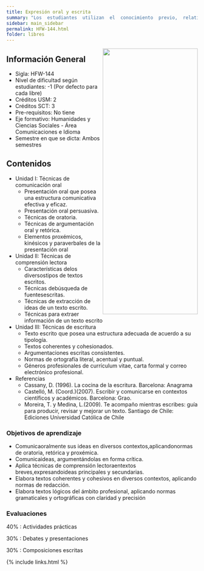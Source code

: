 ```yaml
---
title: Expresión oral y escrita
summary: "Los  estudiantes  utilizan  el  conocimiento  previo,  relativo  al  uso  de  su  lengua  materna  para desarrollar habilidades  lingüísticas,  que  les  permiten  comunicarse    eficaz  y  eficientemente,  tanto  en forma oral  como escrita. Aplican habilidades  de comunicación en diversos contextos, tanto en ámbitos personales, sociales como profesionales."
sidebar: main_sidebar
permalink: HFW-144.html
folder: libres
---
```


<img align="right" width="250" height="700" src="images/libres/HFW144.jpg">

## Información General

- Sigla: HFW-144
- Nivel de dificultad según estudiantes: -1 (Por defecto para cada libre)
- Créditos USM: 2
- Créditos SCT: 3
- Pre-requisitos: No tiene
- Eje formativo: Humanidades y Ciencias Sociales - Área Comunicaciones e Idioma
- Semestre en que se dicta: Ambos semestres

## Contenidos

- Unidad I: Técnicas de comunicación oral
  - Presentación oral que posea una estructura comunicativa efectiva y eficaz.
  - Presentación oral persuasiva.
  - Técnicas de oratoria.
  - Técnicas de argumentación oral y retórica.
  - Elementos proxémicos, kinésicos y paraverbales de la presentación oral
- Unidad II: Técnicas de comprensión lectora
  - Características delos diversostipos de textos escritos.
  - Técnicas debúsqueda de fuentesescritas.
  - Técnicas de extracción de ideas de un texto escrito.
  - Técnicas para extraer información de un texto escrito
- Unidad III: Técnicas de escritura
  - Texto escrito que posea una estructura adecuada de acuerdo a su tipología.
  - Textos coherentes y cohesionados.
  - Argumentaciones escritas consistentes.
  - Normas de ortografía literal, acentual y puntual.
  - Géneros profesionales de currículum vitae, carta formal y correo electrónico profesional.
- Referencias
  - Cassany,  D.  (1996).  La  cocina  de la  escritura.  Barcelona: Anagrama
  - Castelló,  M.  (Coord.)(2007).  Escribir  y  comunicarse  en contextos científicos y académicos. Barcelona: Grao.
  - Moreira,  T.  y  Medina,  L.(2009).  Te  acompaño  mientras escribes:  guía  para  producir,  revisar  y  mejorar  un  texto. Santiago de Chile: Ediciones Universidad Católica de Chile

### Objetivos de aprendizaje

- Comunicaoralmente sus ideas en diversos contextos,aplicandonormas de oratoria, retórica y proxémica.
- Comunicaideas, argumentándolas en forma crítica.
- Aplica técnicas  de comprensión  lectoraentextos  breves,expresandoideas  principales  y secundarias.
- Elabora textos coherentes y cohesivos en diversos contextos, aplicando normas de redacción.
- Elabora textos  lógicos  del  ámbito  profesional, aplicando normas  gramaticales  y  ortográficas con claridad y precisión

### Evaluaciones

40%
 : Actividades prácticas

30%
 : Debates y presentaciones

30%
 : Composiciones escritas

{% include links.html %}
